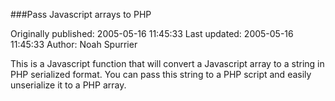 ###Pass Javascript arrays to PHP

Originally published: 2005-05-16 11:45:33
Last updated: 2005-05-16 11:45:33
Author: Noah Spurrier

This is a Javascript function that will convert a Javascript array to a string in PHP serialized format. You can pass this string to a PHP script and easily unserialize it to a PHP array.